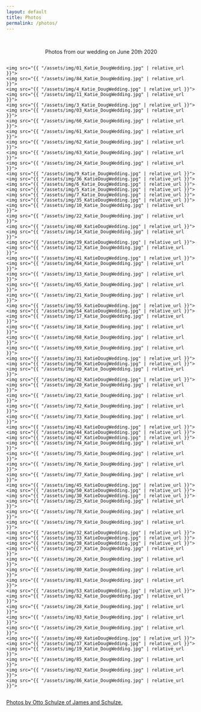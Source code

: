 ```yaml
---
layout: default
title: Photos
permalink: /photos/
---
```


<br>

<div style="text-align: center">

  <p class="black-text"> Photos from our wedding on June 20th 2020 </p>

</div>

<div class="row">
  <div class="column">

    <img src="{{ "/assets/img/01_Katie_DougWedding.jpg" | relative_url }}">
    <img src="{{ "/assets/img/84_Katie_DougWedding.jpg" | relative_url }}">
    <img src="{{ "/assets/img/4_Katie_DougWedding.jpg" | relative_url }}">
    <img src="{{ "/assets/img/11_Katie_DougWedding.jpg" | relative_url }}">
    <img src="{{ "/assets/img/3_Katie_DougWedding.jpg" | relative_url }}">
    <img src="{{ "/assets/img/03_Katie_DougWedding.jpg" | relative_url }}">
    <img src="{{ "/assets/img/66_Katie_DougWedding.jpg" | relative_url }}">
    <img src="{{ "/assets/img/61_Katie_DougWedding.jpg" | relative_url }}">
    <img src="{{ "/assets/img/62_Katie_DougWedding.jpg" | relative_url }}">
    <img src="{{ "/assets/img/63_Katie_DougWedding.jpg" | relative_url }}">
    <img src="{{ "/assets/img/24_Katie_DougWedding.jpg" | relative_url }}">
    <img src="{{ "/assets/img/9_Katie_DougWedding.jpg" | relative_url }}">
    <img src="{{ "/assets/img/36_KatieDougWedding.jpg" | relative_url }}">
    <img src="{{ "/assets/img/6_Katie_DougWedding.jpg" | relative_url }}">
    <img src="{{ "/assets/img/5_Katie_DougWedding.jpg" | relative_url }}">
    <img src="{{ "/assets/img/7_Katie_DougWedding.jpg" | relative_url }}">
    <img src="{{ "/assets/img/35_KatieDougWedding.jpg" | relative_url }}">
    <img src="{{ "/assets/img/10_Katie_DougWedding.jpg" | relative_url }}">
    <img src="{{ "/assets/img/22_Katie_DougWedding.jpg" | relative_url }}">
    <img src="{{ "/assets/img/40_KatieDougWedding.jpg" | relative_url }}">
    <img src="{{ "/assets/img/14_Katie_DougWedding.jpg" | relative_url }}">
    <img src="{{ "/assets/img/39_KatieDougWedding.jpg" | relative_url }}">
    <img src="{{ "/assets/img/12_Katie_DougWedding.jpg" | relative_url }}">
    <img src="{{ "/assets/img/41_KatieDougWedding.jpg" | relative_url }}">
    <img src="{{ "/assets/img/64_Katie_DougWedding.jpg" | relative_url }}">
    <img src="{{ "/assets/img/13_Katie_DougWedding.jpg" | relative_url }}">
    <img src="{{ "/assets/img/65_Katie_DougWedding.jpg" | relative_url }}">
    <img src="{{ "/assets/img/21_Katie_DougWedding.jpg" | relative_url }}">
    <img src="{{ "/assets/img/55_KatieDougWedding.jpg" | relative_url }}">
    <img src="{{ "/assets/img/54_KatieDougWedding.jpg" | relative_url }}">
    <img src="{{ "/assets/img/17_Katie_DougWedding.jpg" | relative_url }}">
    <img src="{{ "/assets/img/18_Katie_DougWedding.jpg" | relative_url }}">
    <img src="{{ "/assets/img/68_Katie_DougWedding.jpg" | relative_url }}">
    <img src="{{ "/assets/img/69_Katie_DougWedding.jpg" | relative_url }}">
    <img src="{{ "/assets/img/31_KatieDougWedding.jpg" | relative_url }}">
    <img src="{{ "/assets/img/56_KatieDougWedding.jpg" | relative_url }}">
    <img src="{{ "/assets/img/70_Katie_DougWedding.jpg" | relative_url }}">
    <img src="{{ "/assets/img/42_KatieDougWedding.jpg" | relative_url }}">
    <img src="{{ "/assets/img/20_Katie_DougWedding.jpg" | relative_url }}">
    <img src="{{ "/assets/img/23_Katie_DougWedding.jpg" | relative_url }}">
    <img src="{{ "/assets/img/72_Katie_DougWedding.jpg" | relative_url }}">
    <img src="{{ "/assets/img/73_Katie_DougWedding.jpg" | relative_url }}">
    <img src="{{ "/assets/img/43_KatieDougWedding.jpg" | relative_url }}">
    <img src="{{ "/assets/img/44_KatieDougWedding.jpg" | relative_url }}">
    <img src="{{ "/assets/img/47_KatieDougWedding.jpg" | relative_url }}">
    <img src="{{ "/assets/img/74_Katie_DougWedding.jpg" | relative_url }}">
    <img src="{{ "/assets/img/75_Katie_DougWedding.jpg" | relative_url }}">
    <img src="{{ "/assets/img/76_Katie_DougWedding.jpg" | relative_url }}">
    <img src="{{ "/assets/img/77_Katie_DougWedding.jpg" | relative_url }}">
    <img src="{{ "/assets/img/45_KatieDougWedding.jpg" | relative_url }}">
    <img src="{{ "/assets/img/50_KatieDougWedding.jpg" | relative_url }}">
    <img src="{{ "/assets/img/30_KatieDougWedding.jpg" | relative_url }}">
    <img src="{{ "/assets/img/25_Katie_DougWedding.jpg" | relative_url }}">
    <img src="{{ "/assets/img/78_Katie_DougWedding.jpg" | relative_url }}">
    <img src="{{ "/assets/img/79_Katie_DougWedding.jpg" | relative_url }}">
    <img src="{{ "/assets/img/32_KatieDougWedding.jpg" | relative_url }}">
    <img src="{{ "/assets/img/33_KatieDougWedding.jpg" | relative_url }}">
    <img src="{{ "/assets/img/38_KatieDougWedding.jpg" | relative_url }}">
    <img src="{{ "/assets/img/27_Katie_DougWedding.jpg" | relative_url }}">
    <img src="{{ "/assets/img/26_Katie_DougWedding.jpg" | relative_url }}">
    <img src="{{ "/assets/img/80_Katie_DougWedding.jpg" | relative_url }}">
    <img src="{{ "/assets/img/81_Katie_DougWedding.jpg" | relative_url }}">
    <img src="{{ "/assets/img/53_KatieDougWedding.jpg" | relative_url }}">
    <img src="{{ "/assets/img/82_Katie_DougWedding.jpg" | relative_url }}">
    <img src="{{ "/assets/img/28_Katie_DougWedding.jpg" | relative_url }}">
    <img src="{{ "/assets/img/83_Katie_DougWedding.jpg" | relative_url }}">
    <img src="{{ "/assets/img/29_Katie_DougWedding.jpg" | relative_url }}">
    <img src="{{ "/assets/img/49_KatieDougWedding.jpg" | relative_url }}">
    <img src="{{ "/assets/img/37_KatieDougWedding.jpg" | relative_url }}">
    <img src="{{ "/assets/img/19_Katie_DougWedding.jpg" | relative_url }}">
    <img src="{{ "/assets/img/85_Katie_DougWedding.jpg" | relative_url }}">
    <img src="{{ "/assets/img/02_Katie_DougWedding.jpg" | relative_url }}">
    <img src="{{ "/assets/img/86_Katie_DougWedding.jpg" | relative_url }}">

  </div>
</div>

<p class="photo-creds"> <a href="https://www.jamesandschulze.com/info">Photos by Otto Schulze of James and Schulze.</a></p>
